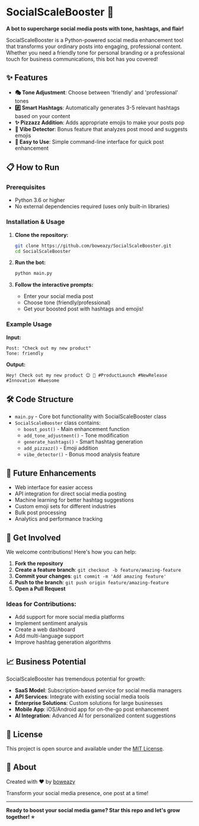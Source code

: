 # SocialScaleBooster 🚀

**A bot to supercharge social media posts with tone, hashtags, and flair!**

SocialScaleBooster is a Python-powered social media enhancement tool that transforms your ordinary posts into engaging, professional content. Whether you need a friendly tone for personal branding or a professional touch for business communications, this bot has you covered!

## ✨ Features

- **🎭 Tone Adjustment**: Choose between 'friendly' and 'professional' tones
- **#️⃣ Smart Hashtags**: Automatically generates 3-5 relevant hashtags based on your content
- **✨ Pizzazz Addition**: Adds appropriate emojis to make your posts pop
- **🔮 Vibe Detector**: Bonus feature that analyzes post mood and suggests emojis
- **🤖 Easy to Use**: Simple command-line interface for quick post enhancement

## 📋 How to Run

### Prerequisites
- Python 3.6 or higher
- No external dependencies required (uses only built-in libraries)

### Installation & Usage

1. **Clone the repository:**
   ```bash
   git clone https://github.com/boweazy/SocialScaleBooster.git
   cd SocialScaleBooster
   ```

2. **Run the bot:**
   ```bash
   python main.py
   ```

3. **Follow the interactive prompts:**
   - Enter your social media post
   - Choose tone (friendly/professional)
   - Get your boosted post with hashtags and emojis!

### Example Usage

**Input:**
```
Post: "Check out my new product"
Tone: friendly
```

**Output:**
```
Hey! Check out my new product 😊 🚀 #ProductLaunch #NewRelease #Innovation #Awesome
```

## 🛠 Code Structure

- `main.py` - Core bot functionality with SocialScaleBooster class
- `SocialScaleBooster` class contains:
  - `boost_post()` - Main enhancement function
  - `add_tone_adjustment()` - Tone modification
  - `generate_hashtags()` - Smart hashtag generation
  - `add_pizzazz()` - Emoji addition
  - `vibe_detector()` - Bonus mood analysis feature

## 🎯 Future Enhancements

- Web interface for easier access
- API integration for direct social media posting
- Machine learning for better hashtag suggestions
- Custom emoji sets for different industries
- Bulk post processing
- Analytics and performance tracking

## 🤝 Get Involved

We welcome contributions! Here's how you can help:

1. **Fork the repository**
2. **Create a feature branch**: `git checkout -b feature/amazing-feature`
3. **Commit your changes**: `git commit -m 'Add amazing feature'`
4. **Push to the branch**: `git push origin feature/amazing-feature`
5. **Open a Pull Request**

### Ideas for Contributions:
- Add support for more social media platforms
- Implement sentiment analysis
- Create a web dashboard
- Add multi-language support
- Improve hashtag generation algorithms

## 📈 Business Potential

SocialScaleBooster has tremendous potential for growth:
- **SaaS Model**: Subscription-based service for social media managers
- **API Services**: Integrate with existing social media tools
- **Enterprise Solutions**: Custom solutions for large businesses
- **Mobile App**: iOS/Android app for on-the-go post enhancement
- **AI Integration**: Advanced AI for personalized content suggestions

## 📄 License

This project is open source and available under the [MIT License](LICENSE).

## 🚀 About

Created with ❤️ by [boweazy](https://github.com/boweazy)

Transform your social media presence, one post at a time!

---

**Ready to boost your social media game? Star this repo and let's grow together! ⭐**